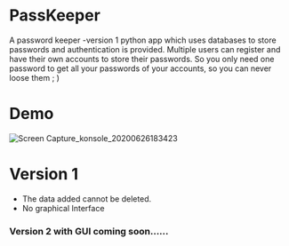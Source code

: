 # PassKeeper
A password keeper -version 1 python app which uses databases to store passwords and authentication is provided. Multiple users can register and have their own accounts to store their passwords. So you only need one password to get all your passwords of your accounts, so you can never loose them ; )

# Demo

![Screen Capture_konsole_20200626183423](https://user-images.githubusercontent.com/51908878/85861174-8974a580-b7dd-11ea-9849-593fd6f82142.gif)

# Version 1

- The data added cannot be deleted.
- No graphical Interface

### Version 2 with GUI coming soon......
